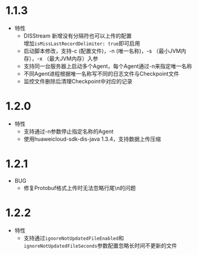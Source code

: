 # 1.1.3

- 特性
  * DISStream 新增没有分隔符也可以上传的配置 <br>
    增加`isMissLastRecordDelimiter: true`即可启用
  * 启动脚本修改，支持-c (配置文件)，-n (唯一名称)，-s （最小JVM内存），-x （最大JVM内存）入参
  * 支持同一台服务器上启动多个Agent，每个Agent通过-n来指定唯一名称
  * 不同Agent进程根据唯一名称写不同的日志文件与Checkpoint文件
  * 监控文件删除后清理Checkpoint中对应的记录
 
# 1.2.0

- 特性
  * 支持通过-n参数停止指定名称的Agent
  * 使用huaweicloud-sdk-dis-java 1.3.4，支持数据上传压缩
  
# 1.2.1

- BUG
  * 修复Protobuf格式上传时无法忽略行尾\n的问题

# 1.2.2

- 特性
  * 支持通过`ignoreNotUpdatedFileEnabled`和`ignoreNotUpdatedFileSeconds`参数配置忽略长时间不更新的文件